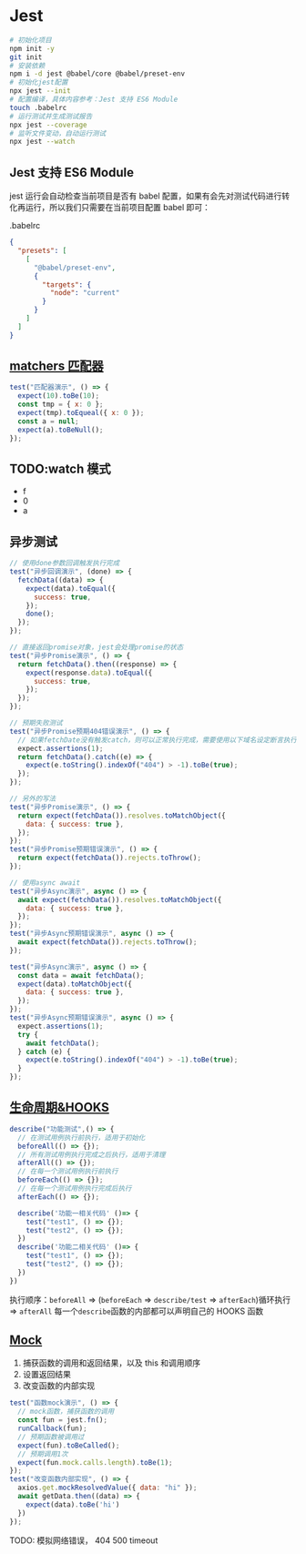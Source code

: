 # Jest

```bash
# 初始化项目
npm init -y
git init
# 安装依赖
npm i -d jest @babel/core @babel/preset-env
# 初始化jest配置
npx jest --init
# 配置编译，具体内容参考：Jest 支持 ES6 Module
touch .babelrc
# 运行测试并生成测试报告
npx jest --coverage
# 监听文件变动，自动运行测试
npx jest --watch
```

## Jest 支持 ES6 Module

jest 运行会自动检查当前项目是否有 babel 配置，如果有会先对测试代码进行转化再运行，所以我们只需要在当前项目配置 babel 即可：

.babelrc

```JSON
{
  "presets": [
    [
      "@babel/preset-env",
      {
        "targets": {
          "node": "current"
        }
      }
    ]
  ]
}
```

## [matchers 匹配器](https://jestjs.io/docs/zh-Hans/using-matchers)

```js
test("匹配器演示", () => {
  expect(10).toBe(10);
  const tmp = { x: 0 };
  expect(tmp).toEqueal({ x: 0 });
  const a = null;
  expect(a).toBeNull();
});
```

## TODO:watch 模式

- f
- 0
- a

## 异步测试

```js
// 使用done参数回调触发执行完成
test("异步回调演示", (done) => {
  fetchData((data) => {
    expect(data).toEqual({
      success: true,
    });
    done();
  });
});

// 直接返回promise对象，jest会处理promise的状态
test("异步Promise演示", () => {
  return fetchData().then((response) => {
    expect(response.data).toEqual({
      success: true,
    });
  });
});

// 预期失败测试
test("异步Promise预期404错误演示", () => {
  // 如果fetchDate没有触发catch，则可以正常执行完成，需要使用以下域名设定断言执行次数
  expect.assertions(1);
  return fetchData().catch((e) => {
    expect(e.toString().indexOf("404") > -1).toBe(true);
  });
});

// 另外的写法
test("异步Promise演示", () => {
  return expect(fetchData()).resolves.toMatchObject({
    data: { success: true },
  });
});
test("异步Promise预期错误演示", () => {
  return expect(fetchData()).rejects.toThrow();
});

// 使用async await
test("异步Async演示", async () => {
  await expect(fetchData()).resolves.toMatchObject({
    data: { success: true },
  });
});
test("异步Async预期错误演示", async () => {
  await expect(fetchData()).rejects.toThrow();
});

test("异步Async演示", async () => {
  const data = await fetchData();
  expect(data).toMatchObject({
    data: { success: true },
  });
});
test("异步Async预期错误演示", async () => {
  expect.assertions(1);
  try {
    await fetchData();
  } catch (e) {
    expect(e.toString().indexOf("404") > -1).toBe(true);
  }
});
```

## [生命周期&HOOKS](https://jestjs.io/docs/zh-Hans/setup-teardown)

```js
describe("功能测试",() => {
  // 在测试用例执行前执行，适用于初始化
  beforeAll(() => {});
  // 所有测试用例执行完成之后执行，适用于清理
  afterAll(() => {});
  // 在每一个测试用例执行前执行
  beforeEach(() => {});
  // 在每一个测试用例执行完成后执行
  afterEach(() => {});

  describe('功能一相关代码' ()=> {
    test("test1", () => {});
    test("test2", () => {});
  })
  describe('功能二相关代码' ()=> {
    test("test1", () => {});
    test("test2", () => {});
  })
})
```

执行顺序：`beforeAll` => (`beforeEach` => `describe/test` => `afterEach`)循环执行 => `afterAll`
每一个`describe`函数的内部都可以声明自己的 HOOKS 函数

## [Mock](https://jestjs.io/docs/zh-Hans/mock-functions)

1. 捕获函数的调用和返回结果，以及 this 和调用顺序
2. 设置返回结果
3. 改变函数的内部实现

```js
test("函数mock演示", () => {
  // mock函数，捕获函数的调用
  const fun = jest.fn();
  runCallback(fun);
  // 预期函数被调用过
  expect(fun).toBeCalled();
  // 预期调用1次
  expect(fun.mock.calls.length).toBe(1);
});
test("改变函数内部实现", () => {
  axios.get.mockResolvedValue({ data: "hi" });
  await getData.then((data) => {
    expect(data).toBe('hi')
  })
});
```

TODO: 模拟网络错误， 404 500 timeout
